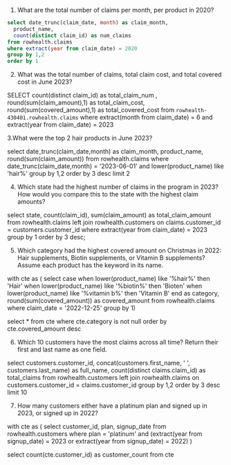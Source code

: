 1. What are the total number of claims per month, per product in 2020?

```sql
select date_trunc(claim_date, month) as claim_month,
  product_name,
  count(distinct claim_id) as num_claims
from rowhealth.claims
where extract(year from claim_date) = 2020
group by 1,2
order by 1
```

2. What was the total number of claims, total claim cost, and total covered cost in June 2023?

SELECT count(distinct claim_id) as total_claim_num ,
  round(sum(claim_amount),1) as total_claim_cost,
  round(sum(covered_amount),1) as total_covered_cost
from `rowhealth-430401.rowhealth.claims`
where extract(month from claim_date) = 6
  and extract(year from claim_date) = 2023

3.What were the top 2 hair products in June 2023? 

select date_trunc(claim_date,month) as claim_month,
  product_name,
  round(sum(claim_amount))
from rowhealth.claims
where date_trunc(claim_date,month) = '2023-06-01'
  and lower(product_name) like 'hair%'
group by 1,2
order by 3 desc
limit 2

4. Which state had the highest number of claims in the program in 2023? How would you compare this to the state with the highest claim amounts?

select state,
  count(claim_id),
  sum(claim_amount) as total_claim_amount
from rowhealth.claims 
left join rowhealth.customers
  on claims.customer_id = customers.customer_id
where extract(year from claim_date) = 2023
group by 1
order by 3 desc;

5. Which category had the highest covered amount on Christmas in 2022: Hair supplements, Biotin supplements, or Vitamin B supplements? Assume each product has the keyword in its name.

with cte as (
  select
    case 
      when lower(product_name) like '%hair%' then 'Hair'
      when lower(product_name) like '%biotin%' then 'Bioten'
      when lower(product_name) like '%vitamin b%' then 'Vitamin B'
    end as category,
    round(sum(covered_amount)) as covered_amount
  from rowhealth.claims
  where claim_date = '2022-12-25'
  group by 1)

  select *
  from cte
  where cte.category is not null
  order by cte.covered_amount desc

6. Which 10 customers have the most claims across all time? Return their first and last name as one field.

select customers.customer_id,
  concat(customers.first_name, ' ', customers.last_name) as full_name,
  count(distinct claims.claim_id) as total_claims
from rowhealth.customers
left join rowhealth.claims
  on customers.customer_id = claims.customer_id
group by 1,2
order by 3 desc
limit 10

7. How many customers either have a platinum plan and signed up in 2023, or signed up in 2022?

with cte as (
select customer_id,
  plan,
  signup_date
from rowhealth.customers
where plan = 'platinum'
  and (extract(year from signup_date) = 2023 or extract(year from signup_date) = 2022)
)

select count(cte.customer_id) as customer_count
from cte




